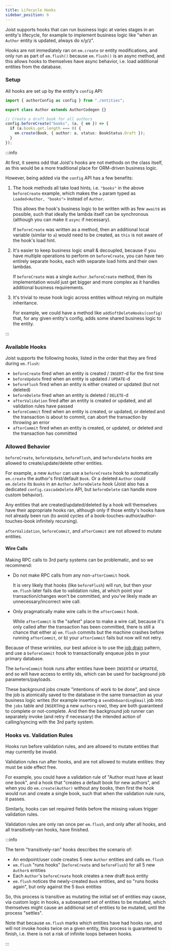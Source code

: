 ```yaml
---
title: Lifecycle Hooks
sidebar_position: 6
---
```


Joist supports hooks that can run business logic at varies stages in an entity's lifecycle, for example to implement business logic like "when an `Author` entity is updated, always do x/y/z".

Hooks are not immediately ran on `em.create` or entity modifications, and only run as part of `em.flush()` because `em.flush()` is an async method, and this allows hooks to themselves have async behavior, i.e. load additional entities from the database.

### Setup

All hooks are set up by the entity's `config` API:

```typescript
import { authorConfig as config } from "./entities";

export class Author extends AuthorCodegen {}

// Create a draft book for all authors
config.beforeCreate("books", (a, { em }) => {
  if (a.books.get.length === 0) {
    em.create(Book, { author: a, status: BookStatus.Draft });
  }
});
```

:::info

At first, it seems odd that Joist's hooks are not methods on the class itself, as this would be a more traditional place for ORM-driven business logic.

However, being added via the `config` API has a few benefits:

1. The hook methods all take load hints, i.e. `"books"` in the above `beforeCreate` example, which makes the `a` param typed as `Loaded<Author, "books">` instead of `Author`.

   This allows the hook's business logic to be written with as few `await`s as possible, such that ideally the lambda itself can be synchronous (although you can make it `async` if necessary).

   If `beforeCreate` was written as a method, then an additional local variable (similar to `a`) would need to be created, as `this` is not aware of the hook's load hint.

2. It's easier to keep business logic small & decoupled, because if you have multiple operations to perform on `beforeCreate`, you can have two entirely separate hooks, each with separate load hints and their own lambdas.

   If `beforeCreate` was a single `Author.beforeCreate` method, then its implementation would just get bigger and more complex as it handles additional business requirements.

3. It's trivial to reuse hook logic across entities without relying on multiple inheritance.

   For example, we could have a method like `addSoftDeleteHooks(config)` that, for any given entity's config, adds some shared business logic to the entity.

:::

### Available Hooks

Joist supports the following hooks, listed in the order that they are fired during `em.flush`:

- `beforeCreate` fired when an entity is created / `INSERT`-d for the first time
- `beforeUpdate` fired when an entity is updated / `UPDATE`-d
- `beforeFlush` fired when an entity is either created or updated (but not deleted)
- `beforeDelete` fired when an entity is deleted / `DELETE`-d
- `afterValidation` fired after an entity is created or updated, and all validation rules have passed
- `beforeCommit` fired when an entity is created, or updated, or deleted and the transaction is about to commit, can abort the transaction by throwing an error
- `afterCommit` fired when an entity is created, or updated, or deleted and the transaction has committed

### Allowed Behavior

`beforeCreate`, `beforeUpdate`, `beforeFlush`, and `beforeDelete` hooks are allowed to create/update/delete other entities.

For example, a new `Author` can use a `beforeCreate` hook to automatically `em.create` the author's first/default `Book`. Or a deleted `Author` could `em.delete` its `Book`s in an `Author.beforeDelete` hook (Joist also has a dedicated `config.cascadeDelete` API, but `beforeDelete` can handle more custom behavior).

Any entities that are created/updated/deleted by a hook will themselves have their appropriate hooks ran, although only if those entity's hooks have not already been run (to avoid cycles of a book-touches-author/author-touches-book infinitely recursing).

`afterValidation`, `beforeCommit`, and `afterCommit` are not allowed to mutate entities.

#### Wire Calls

Making RPC calls to 3rd party systems can be problematic, and so we recommend:

- Do not make RPC calls from any non-`afterCommit` hook.

  It is very likely that hooks (like `beforeFlush`) will run, but then your `em.flush` later fails due to validation rules, at which point your transaction/changes won't be committed, and you've likely made an unnecessary/incorrect wire call.

- Only pragmatically make wire calls in the `afterCommit` hook.

  While `afterCommit` is the "safest" place to make a wire call, because it's only called after the transaction has been committed, there is still a chance that either a) `em.flush` commits but the machine crashes before running `afterCommit`, or b) your `afterCommit` fails but now will not retry.

Because of these wrinkles, our best advice is to use the [job drain](https://brandur.org/job-drain) pattern, and use a `beforeCommit` hook to transactionally enqueue jobs in your primary database.

The `beforeCommit` hook runs after entities have been `INSERT`d or `UPDATE`d, and so will have access to entity ids, which can be used for background job parameters/payloads. 

These background jobs create "intentions of work to be done", and since the job is atomically saved to the database in the same transaction as your business logic writes (for example inserting a `sendOnboardingEmail` job into the `jobs` table and `INSERT`ing a new `authors` row), they are both guaranteed to complete or not-complete. And then the background job runner can separately invoke (and retry if necessary) the intended action of calling/syncing with the 3rd party system.

### Hooks vs. Validation Rules

Hooks run before validation rules, and are allowed to mutate entities that may currently be invalid.

Validation rules run after hooks, and are not allowed to mutate entities: they must be side effect free.

For example, you could have a validation rule of "Author must have at least one book", and a hook that "creates a default book for new authors", and when you do `em.create(Author)` without any books, then first the hook would run and create a single book, such that when the validation rule runs, it passes.

Similarly, hooks can set required fields before the missing values trigger validation rules.

Validation rules are only ran once per `em.flush`, and only after all hooks, and all transitively-ran hooks, have finished.

:::info

The term "transitively-ran" hooks describes the scenario of:

- An endpoint/user code creates 5 new `Author` entities and calls `em.flush`
- `em.flush` "runs hooks" (`beforeCreate` and `beforeFlush`) for all 5 new `Author`s entities
- Each `Author`'s `beforeCreate` hook creates a new draft `Book` entity
- `em.flush` notices the newly-created `Book` entities, and so "runs hooks again", but only against the 5 `Book` entities

So, this process is transitive as mutating the initial set of entities may cause, via custom logic in hooks, a subsequent set of entities to be mutated, which themselves might cause an additional set of entities to be mutated, until the process "settles".

Note that because `em.flush` marks which entities have had hooks ran, and will not invoke hooks twice on a given entity, this process is guaranteed to finish, i.e. there is not a risk of infinite loops between hooks.

:::
